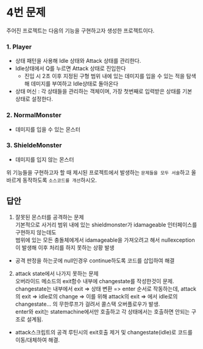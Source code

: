 # 4번 문제

주어진 프로젝트는 다음의 기능을 구현하고자 생성한 프로젝트이다.

### 1. Player
- 상태 패턴을 사용해 Idle 상태와 Attack 상태를 관리한다.
- Idle상태에서 Q를 누르면 Attack 상태로 진입한다
  - 진입 시 2초 이후 지정된 구형 범위 내에 있는 데미지를 입을 수 있는 적을 탐색해 데미지를 부여하고 Idle상태로 돌아온다
- 상태 머신 : 각 상태들을 관리하는 객체이며, 가장 첫번째로 입력받은 상태를 기본 상태로 설정한다.

### 2. NormalMonster
- 데미지를 입을 수 있는 몬스터

### 3. ShieldeMonster
- 데미지를 입지 않는 몬스터

위 기능들을 구현하고자 할 때
제시된 프로젝트에서 발생하는 `문제들을 모두 서술`하고 올바르게 동작하도록 `소스코드를 개선`하시오.

## 답안

1. 잘못된 몬스터를 공격하는 문제<br>
   기본적으로 사거리 범위 내에 있는 shieldmonster가 idamageable 인터페이스를 구현하지 않는데도<br>
   범위에 있는 모든 충돌체에게서 idamageable을 가져오려고 해서 nullexception이 발생해 이후 처리를 하지 못하는 상황 발생<br>

- 공격 판정을 하는곳에 null인경우 continue하도록 코드를 삽입하여 해결<br>

2. attack state에서 나가지 못하는 문제<br>
   오버라이드 메소드의 exit함수 내부에 changestate를 작성한것이 문제.<br>
   changestate는 내부에서 exit => 상태 변환 => enter 순서로 작동하는데, attack의 exit => idle로의 change => 이를 위해 attack의 exit => 에서 idle로의 changestate...
   의 무한루프가 걸려서 콜스택 오버플로우가 발생.<br>
   enter와 exit는 statemachine에서만 호출하고 각 상태에서는 호출하면 안되는 구조로 설계됨.<br>

- attack스크립트의 공격 루틴시의 exit호출 제거 및 changestate(idle)로 코드를 이동/대체하여 해결.<br>
